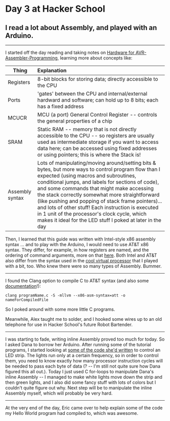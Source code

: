 # Day 3 at Hacker School
## I read a lot about Assembly, and played with an Arduino. 

-----

I started off the day reading and taking notes on [Hardware for AVR-Assembler-Programming](http://www.avr-asm-tutorial.net/avr_en/beginner/), learning more about concepts like:  

|Thing|Explanation|  
| ----- | :----- |  
|Registers|8-bit blocks for storing data; directly accessible to the CPU|    
|Ports|'gates' between the CPU and internal/external hardward and software; can hold up to 8 bits; each has a fixed address|  
|MCUCR|MCU (a port) General Control Register -- controls the general properties of a chip|  
|SRAM|Static RAM -- memory that is not directly accessible to the CPU -- so registers are usually used as intermediate storage if you want to access data here; can be accessed using fixed addresses or using pointers; this is where the Stack is!|  
|Assembly syntax|Lots of manipulating/moving around/setting bits & bytes, but more ways to control program flow than I expected (using macros and subroutines, conditional jumps, and labels for sections of code), and some commands that might make accessing the stack correctly somewhat more straightforward (like pushing and popping of stack frame pointers)... and lots of other stuff! Each instruction is executed in 1 unit of the processor's clock cycle, which makes it ideal for the LED stuff I poked at later in the day|

Then, I learned that this guide was written with Intel-style x86 assembly syntax ... and to play with the Arduino, I would need to use AT&T x86 syntax. They differ, for example, in how registers are named, and the ordering of command arguments, more on that [here](http://www.delorie.com/djgpp/doc/brennan/brennan_att_inline_djgpp.html). Both Intel and AT&T also differ from the syntax used in the [cool virtual processor](http://ivanzuzak.info/FRISCjs/webapp/) that I played with a bit, too. Who knew there were so many types of Assembly. Bummer.

--------------

I found the Clang option to compile C to AT&T syntax (and also some [documentation](http://llvm.org/docs/CommandGuide/llc.html)!):

```
clang programName.c -S -mllvm --x86-asm-syntax=att -o nameForCompiledFile
```
So I poked around with some more little C programs.

Meanwhile, Alex taught me to solder, and I hooked some wires up to an old telephone for use in Hacker School's future Robot Bartender.

--------------

I was starting to fade, writing inline Assembly proved too much for today. So I asked Dana to borrow her Arduino. After running some of the tutorial programs, I started looking at [some of the code she'd written](https://github.com/danasf/simplepixel/blob/master/simple.ino) to control an LED strip.  The lights run only at a certain frequency, so in order to control them, you need to know exactly how many processor instruction cycles will be needed to pass each byte of data (? -- I'm still not quite sure how Dana figured this all out.). Today I just used C for-loops to manipulate Dana's inline Assembly -- I managed to make white lights move down the strip and then green lights, and I also did some fancy stuff with lots of colors but I couldn't quite figure out why. Next step will be to manipulate the inline Assembly myself, which will probably be very hard. 

--------------   

At the very end of the day, Eric came over to help explain some of the code my Hello World program had compiled to, which was awesome.
  

